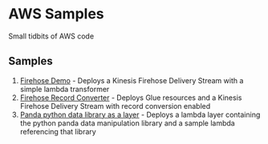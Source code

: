 # AWS Samples
Small tidbits of AWS code

## Samples
1. [Firehose Demo](./firehose-demo/README.md) - Deploys a Kinesis Firehose Delivery Stream with a simple lambda transformer
2. [Firehose Record Converter](./firehose-record-converter/README.md) - Deploys Glue resources and a Kinesis Firehose Delivery Stream with record conversion enabled
3. [Panda python data library as a layer](./panda-lambda-layer/README.md) - Deploys a lambda layer containing the python panda data manipulation library and a sample lambda referencing that library